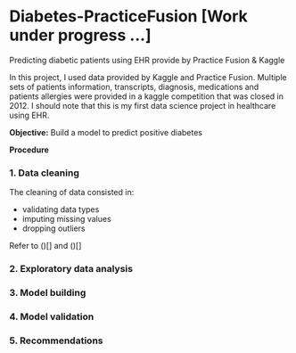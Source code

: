 # Diabetes-PracticeFusion [Work under progress ...]
Predicting diabetic patients using EHR provide by Practice Fusion &amp; Kaggle

In this project, I used data provided by Kaggle and Practice Fusion. Multiple sets of patients information, transcripts, diagnosis, medications and patients allergies were provided in a kaggle competition that was closed in 2012. I should note that this is my first data science project in healthcare using EHR.

**Objective:** Build a model to predict positive diabetes

**Procedure**

### 1. Data cleaning
The cleaning of data consisted in:
- validating data types
- imputing missing values
- dropping outliers

Refer to ()[] and ()[]

### 2. Exploratory data analysis

### 3. Model building 

### 4. Model validation

### 5. Recommendations

